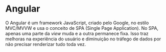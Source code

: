 # Angular

O Angular é um framework JavaScript, criado pelo Google, no estilo MVC/MVVW e usa o conceito de SPA (Single Page Application). No SPA, apenas uma parte da *view* muda e a outra permanece fixa. Isso traz melhoras na experiência do usuário e diminuição no tráfego de dados por não precisar renderizar tudo toda vez.